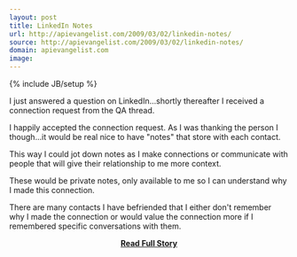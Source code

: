 ```yaml
---
layout: post
title: LinkedIn Notes
url: http://apievangelist.com/2009/03/02/linkedin-notes/
source: http://apievangelist.com/2009/03/02/linkedin-notes/
domain: apievangelist.com
image: 
---
```

{% include JB/setup %}<p>I just answered a question on LinkedIn...shortly thereafter I received a connection request from the QA thread.   

I happily accepted the connection request.  As I was thanking the person I though...it would be real nice to have "notes" that store with each contact.  

This way I could jot down notes as I make connections or communicate with people that will give their relationship to me more context.  

These would be private notes, only available to me so I can understand why I made this connection.

There are many contacts I have befriended that I either don't remember why I made the connection or would value the connection more if I remembered specific conversations with them.</p>
<center><p><a href="http://apievangelist.com/2009/03/02/linkedin-notes/" style='padding:25px; font-sze:18px; font-weight: bold;'>Read Full Story</a></p></center>
